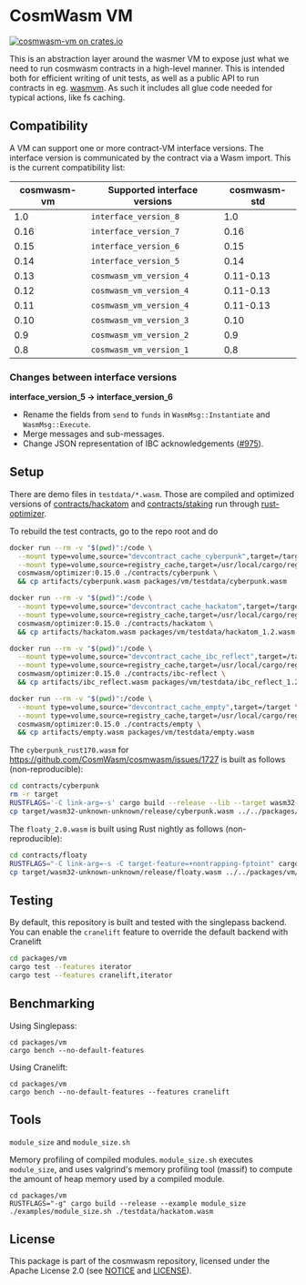 # CosmWasm VM

[![cosmwasm-vm on crates.io](https://img.shields.io/crates/v/cosmwasm-vm.svg)](https://crates.io/crates/cosmwasm-vm)

This is an abstraction layer around the wasmer VM to expose just what we need to
run cosmwasm contracts in a high-level manner. This is intended both for
efficient writing of unit tests, as well as a public API to run contracts in eg.
[wasmvm](https://github.com/CosmWasm/wasmvm). As such it includes all glue code
needed for typical actions, like fs caching.

## Compatibility

A VM can support one or more contract-VM interface versions. The interface
version is communicated by the contract via a Wasm import. This is the current
compatibility list:

| cosmwasm-vm | Supported interface versions | cosmwasm-std |
| ----------- | ---------------------------- | ------------ |
| 1.0         | `interface_version_8`        | 1.0          |
| 0.16        | `interface_version_7`        | 0.16         |
| 0.15        | `interface_version_6`        | 0.15         |
| 0.14        | `interface_version_5`        | 0.14         |
| 0.13        | `cosmwasm_vm_version_4`      | 0.11-0.13    |
| 0.12        | `cosmwasm_vm_version_4`      | 0.11-0.13    |
| 0.11        | `cosmwasm_vm_version_4`      | 0.11-0.13    |
| 0.10        | `cosmwasm_vm_version_3`      | 0.10         |
| 0.9         | `cosmwasm_vm_version_2`      | 0.9          |
| 0.8         | `cosmwasm_vm_version_1`      | 0.8          |

### Changes between interface versions

**interface_version_5 -> interface_version_6**

- Rename the fields from `send` to `funds` in `WasmMsg::Instantiate` and
  `WasmMsg::Execute`.
- Merge messages and sub-messages.
- Change JSON representation of IBC acknowledgements ([#975]).

[#975]: https://github.com/CosmWasm/cosmwasm/pull/975

## Setup

There are demo files in `testdata/*.wasm`. Those are compiled and optimized
versions of
[contracts/hackatom](https://github.com/CosmWasm/cosmwasm/tree/main/contracts/hackatom)
and
[contracts/staking](https://github.com/CosmWasm/cosmwasm/tree/main/contracts/staking)
run through [rust-optimizer](https://github.com/CosmWasm/rust-optimizer).

To rebuild the test contracts, go to the repo root and do

```sh
docker run --rm -v "$(pwd)":/code \
  --mount type=volume,source="devcontract_cache_cyberpunk",target=/target \
  --mount type=volume,source=registry_cache,target=/usr/local/cargo/registry \
  cosmwasm/optimizer:0.15.0 ./contracts/cyberpunk \
  && cp artifacts/cyberpunk.wasm packages/vm/testdata/cyberpunk.wasm

docker run --rm -v "$(pwd)":/code \
  --mount type=volume,source="devcontract_cache_hackatom",target=/target \
  --mount type=volume,source=registry_cache,target=/usr/local/cargo/registry \
  cosmwasm/optimizer:0.15.0 ./contracts/hackatom \
  && cp artifacts/hackatom.wasm packages/vm/testdata/hackatom_1.2.wasm

docker run --rm -v "$(pwd)":/code \
  --mount type=volume,source="devcontract_cache_ibc_reflect",target=/target \
  --mount type=volume,source=registry_cache,target=/usr/local/cargo/registry \
  cosmwasm/optimizer:0.15.0 ./contracts/ibc-reflect \
  && cp artifacts/ibc_reflect.wasm packages/vm/testdata/ibc_reflect_1.2.wasm

docker run --rm -v "$(pwd)":/code \
  --mount type=volume,source="devcontract_cache_empty",target=/target \
  --mount type=volume,source=registry_cache,target=/usr/local/cargo/registry \
  cosmwasm/optimizer:0.15.0 ./contracts/empty \
  && cp artifacts/empty.wasm packages/vm/testdata/empty.wasm
```

The `cyberpunk_rust170.wasm` for
https://github.com/CosmWasm/cosmwasm/issues/1727 is built as follows
(non-reproducible):

```sh
cd contracts/cyberpunk
rm -r target
RUSTFLAGS='-C link-arg=-s' cargo build --release --lib --target wasm32-unknown-unknown --locked
cp target/wasm32-unknown-unknown/release/cyberpunk.wasm ../../packages/vm/testdata/cyberpunk_rust170.wasm
```

The `floaty_2.0.wasm` is built using Rust nightly as follows (non-reproducible):

```sh
cd contracts/floaty
RUSTFLAGS="-C link-arg=-s -C target-feature=+nontrapping-fptoint" cargo wasm
cp target/wasm32-unknown-unknown/release/floaty.wasm ../../packages/vm/testdata/floaty_2.0.wasm
```

## Testing

By default, this repository is built and tested with the singlepass backend. You
can enable the `cranelift` feature to override the default backend with
Cranelift

```sh
cd packages/vm
cargo test --features iterator
cargo test --features cranelift,iterator
```

## Benchmarking

Using Singlepass:

```
cd packages/vm
cargo bench --no-default-features
```

Using Cranelift:

```
cd packages/vm
cargo bench --no-default-features --features cranelift
```

## Tools

`module_size` and `module_size.sh`

Memory profiling of compiled modules. `module_size.sh` executes `module_size`,
and uses valgrind's memory profiling tool (massif) to compute the amount of heap
memory used by a compiled module.

```
cd packages/vm
RUSTFLAGS="-g" cargo build --release --example module_size
./examples/module_size.sh ./testdata/hackatom.wasm
```

## License

This package is part of the cosmwasm repository, licensed under the Apache
License 2.0 (see [NOTICE](https://github.com/CosmWasm/cosmwasm/blob/main/NOTICE)
and [LICENSE](https://github.com/CosmWasm/cosmwasm/blob/main/LICENSE)).

